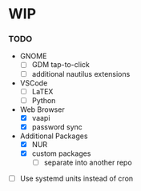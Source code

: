 # WIP

### TODO

- GNOME
  - [ ] GDM tap-to-click
  - [ ] additional nautilus extensions

- VSCode
  - [ ] LaTEX
  - [ ] Python

- Web Browser
  - [X] vaapi
  - [X] password sync

- Additional Packages
  - [X] NUR
  - [X] custom packages
    - [ ] separate into another repo

- [ ] Use systemd units instead of cron